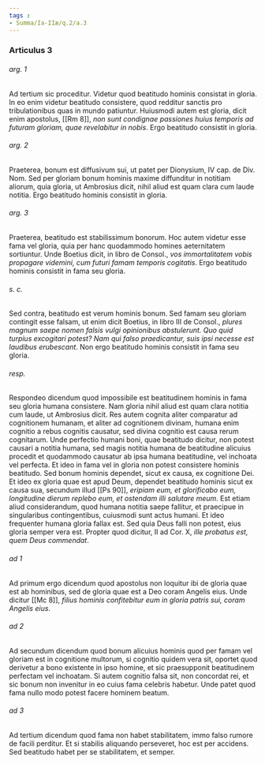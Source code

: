 ```yaml
---
tags : 
- Summa/Ia-IIæ/q.2/a.3
---
```


### Articulus 3

###### arg. 1
Ad tertium sic proceditur. Videtur quod beatitudo hominis consistat in gloria. In eo enim videtur beatitudo consistere, quod redditur sanctis pro tribulationibus quas in mundo patiuntur. Huiusmodi autem est gloria, dicit enim apostolus, [[Rm 8]], *non sunt condignae passiones huius temporis ad futuram gloriam, quae revelabitur in nobis*. Ergo beatitudo consistit in gloria.

###### arg. 2
Praeterea, bonum est diffusivum sui, ut patet per Dionysium, IV cap. de Div. Nom. Sed per gloriam bonum hominis maxime diffunditur in notitiam aliorum, quia gloria, ut Ambrosius dicit, nihil aliud est quam clara cum laude notitia. Ergo beatitudo hominis consistit in gloria.

###### arg. 3
Praeterea, beatitudo est stabilissimum bonorum. Hoc autem videtur esse fama vel gloria, quia per hanc quodammodo homines aeternitatem sortiuntur. Unde Boetius dicit, in libro de Consol., *vos immortalitatem vobis propagare videmini, cum futuri famam temporis cogitatis*. Ergo beatitudo hominis consistit in fama seu gloria.

###### s. c.
Sed contra, beatitudo est verum hominis bonum. Sed famam seu gloriam contingit esse falsam, ut enim dicit Boetius, in libro III de Consol., *plures magnum saepe nomen falsis vulgi opinionibus abstulerunt. Quo quid turpius excogitari potest? Nam qui falso praedicantur, suis ipsi necesse est laudibus erubescant*. Non ergo beatitudo hominis consistit in fama seu gloria.

###### resp.
Respondeo dicendum quod impossibile est beatitudinem hominis in fama seu gloria humana consistere. Nam gloria nihil aliud est quam clara notitia cum laude, ut Ambrosius dicit. Res autem cognita aliter comparatur ad cognitionem humanam, et aliter ad cognitionem divinam, humana enim cognitio a rebus cognitis causatur, sed divina cognitio est causa rerum cognitarum. Unde perfectio humani boni, quae beatitudo dicitur, non potest causari a notitia humana, sed magis notitia humana de beatitudine alicuius procedit et quodammodo causatur ab ipsa humana beatitudine, vel inchoata vel perfecta. Et ideo in fama vel in gloria non potest consistere hominis beatitudo. Sed bonum hominis dependet, sicut ex causa, ex cognitione Dei. Et ideo ex gloria quae est apud Deum, dependet beatitudo hominis sicut ex causa sua, secundum illud [[Ps 90]], *eripiam eum, et glorificabo eum, longitudine dierum replebo eum, et ostendam illi salutare meum*. Est etiam aliud considerandum, quod humana notitia saepe fallitur, et praecipue in singularibus contingentibus, cuiusmodi sunt actus humani. Et ideo frequenter humana gloria fallax est. Sed quia Deus falli non potest, eius gloria semper vera est. Propter quod dicitur, II ad Cor. X, *ille probatus est, quem Deus commendat*.

###### ad 1
Ad primum ergo dicendum quod apostolus non loquitur ibi de gloria quae est ab hominibus, sed de gloria quae est a Deo coram Angelis eius. Unde dicitur [[Mc 8]], *filius hominis confitebitur eum in gloria patris sui, coram Angelis eius*.

###### ad 2
Ad secundum dicendum quod bonum alicuius hominis quod per famam vel gloriam est in cognitione multorum, si cognitio quidem vera sit, oportet quod derivetur a bono existente in ipso homine, et sic praesupponit beatitudinem perfectam vel inchoatam. Si autem cognitio falsa sit, non concordat rei, et sic bonum non invenitur in eo cuius fama celebris habetur. Unde patet quod fama nullo modo potest facere hominem beatum.

###### ad 3
Ad tertium dicendum quod fama non habet stabilitatem, immo falso rumore de facili perditur. Et si stabilis aliquando perseveret, hoc est per accidens. Sed beatitudo habet per se stabilitatem, et semper.


